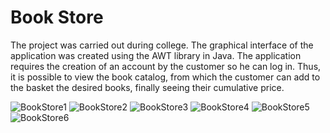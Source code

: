 # Book Store


The project was carried out during college. The graphical interface of the application was created using the AWT library in Java.
The application requires the creation of an account by the customer so he can log in. Thus, it is possible to view the book catalog, from which the customer can add to the basket the desired books, finally seeing their cumulative price.

![BookStore1](https://user-images.githubusercontent.com/80470834/111352206-9ea3a400-868c-11eb-91c6-5d7bdc8a6b0c.png)
![BookStore2](https://user-images.githubusercontent.com/80470834/111352213-9fd4d100-868c-11eb-963f-855260168904.png)
![BookStore3](https://user-images.githubusercontent.com/80470834/111352219-a105fe00-868c-11eb-8ae3-e2eaa8d52f62.png)
![BookStore4](https://user-images.githubusercontent.com/80470834/111352225-a2372b00-868c-11eb-82b7-426bcb39b437.png)
![BookStore5](https://user-images.githubusercontent.com/80470834/111352235-a3685800-868c-11eb-85bd-4c558eab835a.png)
![BookStore6](https://user-images.githubusercontent.com/80470834/111352240-a4998500-868c-11eb-93c2-35107aa0da9a.png)
